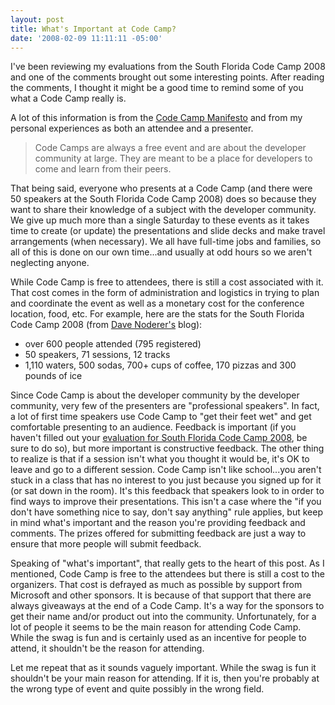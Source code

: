 ```yaml
---
layout: post
title: What's Important at Code Camp?
date: '2008-02-09 11:11:11 -05:00'
---
```


I've been reviewing my evaluations from the South Florida Code Camp 2008 and one of the comments brought out some interesting points. After reading the comments, I thought it might be a good time to remind some of you what a Code Camp really is.

A lot of this information is from the [Code Camp Manifesto](http://blogs.msdn.com/trobbins/archive/2004/12/12/280181.aspx) and from my personal experiences as both an attendee and a presenter.

> Code Camps are always a free event and are about the developer community at large. They are meant to be a place for developers to come and learn from their peers.

That being said, everyone who presents at a Code Camp (and there were 50 speakers at the South Florida Code Camp 2008) does so because they want to share their knowledge of a subject with the developer community. We give up much more than a single Saturday to these events as it takes time to create (or update) the presentations and slide decks and make travel arrangements (when necessary). We all have full-time jobs and families, so all of this is done on our own time...and usually at odd hours so we aren't neglecting anyone.

While Code Camp is free to attendees, there is still a cost associated with it. That cost comes in the form of administration and logistics in trying to plan and coordinate the event as well as a monetary cost for the conference location, food, etc. For example, here are the stats for the South Florida Code Camp 2008 (from [Dave Noderer's](http://geekswithblogs.net/dnoderer/Default.aspx) blog):

*   over 600 people attended (795 registered)
*   50 speakers, 71 sessions, 12 tracks
*   1,110 waters, 500 sodas, 700+ cups of coffee, 170 pizzas and 300 pounds of ice  

Since Code Camp is about the developer community by the developer community, very few of the presenters are "professional speakers". In fact, a lot of first time speakers use Code Camp to "get their feet wet" and get comfortable presenting to an audience. Feedback is important (if you haven't filled out your [evaluation for South Florida Code Camp 2008](http://www.codecampevals.com/Evaluation.aspx?CodeCampID=17), be sure to do so), but more important is constructive feedback. The other thing to realize is that if a session isn't what you thought it would be, it's OK to leave and go to a different session. Code Camp isn't like school...you aren't stuck in a class that has no interest to you just because you signed up for it (or sat down in the room). It's this feedback that speakers look to in order to find ways to improve their presentations. This isn't a case where the "if you don't have something nice to say, don't say anything" rule applies, but keep in mind what's important and the reason you're providing feedback and comments. The prizes offered for submitting feedback are just a way to ensure that more people will submit feedback.

Speaking of "what's important", that really gets to the heart of this post. As I mentioned, Code Camp is free to the attendees but there is still a cost to the organizers. That cost is defrayed as much as possible by support from Microsoft and other sponsors. It is because of that support that there are always giveaways at the end of a Code Camp. It's a way for the sponsors to get their name and/or product out into the community. Unfortunately, for a lot of people it seems to be the main reason for attending Code Camp. While the swag is fun and is certainly used as an incentive for people to attend, it shouldn't be the reason for attending.

Let me repeat that as it sounds vaguely important. While the swag is fun it shouldn't be your main reason for attending. If it is, then you're probably at the wrong type of event and quite possibly in the wrong field.
